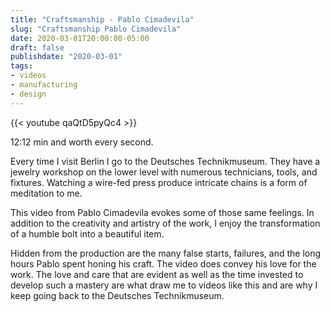 ```yaml
---
title: "Craftsmanship - Pablo Cimadevila"
slug: "Craftsmanship Pablo Cimadevila"
date: 2020-03-01T20:00:00-05:00
draft: false
publishdate: "2020-03-01"
tags:
- videos
- manufacturing
- design
---
```


{{< youtube qaQtD5pyQc4 >}} 

12:12 min and worth every second.

Every time I visit Berlin I go to the Deutsches Technikmuseum. They have a jewelry workshop on the lower level with numerous technicians, tools, and fixtures. Watching a wire-fed press produce intricate chains is a form of meditation to me.

This video from Pablo Cimadevila evokes some of those same feelings. In addition to the creativity and artistry of the work, I enjoy the transformation of a humble bolt into a beautiful item.

Hidden from the production are the many false starts, failures, and the long hours Pablo spent honing his craft. The video does convey his love for the work. The love and care that are evident as well as the time invested to develop such a mastery are what draw me to videos like this and are why I keep going back to the Deutsches Technikmuseum.
